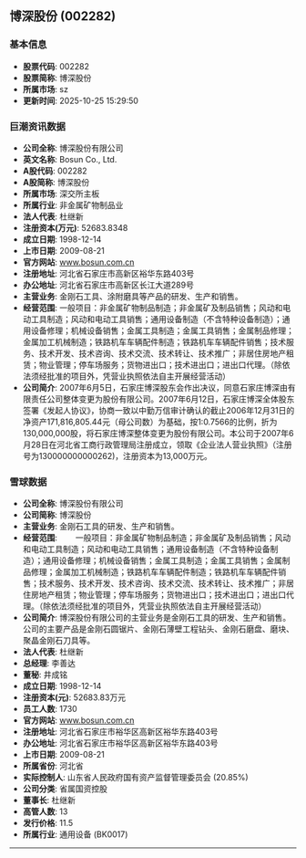 ## 博深股份 (002282)

### 基本信息

- **股票代码**: 002282
- **股票简称**: 博深股份
- **所属市场**: sz
- **更新时间**: 2025-10-25 15:29:50

### 巨潮资讯数据

- **公司全称**: 博深股份有限公司
- **英文名称**: Bosun Co., Ltd.
- **A股代码**: 002282
- **A股简称**: 博深股份
- **所属市场**: 深交所主板
- **所属行业**: 非金属矿物制品业
- **法人代表**: 杜继新
- **注册资本(万元)**: 52683.8348
- **成立日期**: 1998-12-14
- **上市日期**: 2009-08-21
- **官方网站**: www.bosun.com.cn
- **注册地址**: 河北省石家庄市高新区裕华东路403号
- **办公地址**: 河北省石家庄市高新区长江大道289号
- **主营业务**: 金刚石工具、涂附磨具等产品的研发、生产和销售。
- **经营范围**: 一般项目：非金属矿物制品制造；非金属矿及制品销售；风动和电动工具制造；风动和电动工具销售；通用设备制造（不含特种设备制造）；通用设备修理；机械设备销售；金属工具制造；金属工具销售；金属制品修理；金属加工机械制造；铁路机车车辆配件制造；铁路机车车辆配件销售；技术服务、技术开发、技术咨询、技术交流、技术转让、技术推广；非居住房地产租赁；物业管理；停车场服务；货物进出口；技术进出口；进出口代理。（除依法须经批准的项目外，凭营业执照依法自主开展经营活动）
- **公司简介**: 2007年6月5日，石家庄博深股东会作出决议，同意石家庄博深由有限责任公司整体变更为股份有限公司。2007年6月12日，石家庄博深全体股东签署《发起人协议》，协商一致以中勤万信审计确认的截止2006年12月31日的净资产171,816,805.44元（母公司数）为基础，按1:0.7566的比例，折为130,000,000股，将石家庄博深整体变更为股份有限公司。本公司于2007年6月28日在河北省工商行政管理局注册成立，领取《企业法人营业执照》（注册号为130000000000262)，注册资本为13,000万元。

### 雪球数据

- **公司全称**: 博深股份有限公司
- **公司简称**: 博深股份
- **主营业务**: 金刚石工具的研发、生产和销售。
- **经营范围**: 　　一般项目：非金属矿物制品制造；非金属矿及制品销售；风动和电动工具制造；风动和电动工具销售；通用设备制造（不含特种设备制造）；通用设备修理；机械设备销售；金属工具制造；金属工具销售；金属制品修理；金属加工机械制造；铁路机车车辆配件制造；铁路机车车辆配件销售；技术服务、技术开发、技术咨询、技术交流、技术转让、技术推广；非居住房地产租赁；物业管理；停车场服务；货物进出口；技术进出口；进出口代理。（除依法须经批准的项目外，凭营业执照依法自主开展经营活动）
- **公司简介**: 博深股份有限公司的主营业务是金刚石工具的研发、生产和销售。公司的主要产品是金刚石圆锯片、金刚石薄壁工程钻头、金刚石磨盘、磨块、聚晶金刚石刀具等。
- **法人代表**: 杜继新
- **总经理**: 李善达
- **董秘**: 井成铭
- **成立日期**: 1998-12-14
- **注册资本(元)**: 52683.83万元
- **员工人数**: 1730
- **官方网站**: www.bosun.com.cn
- **注册地址**: 河北省石家庄市裕华区高新区裕华东路403号
- **办公地址**: 河北省石家庄市裕华区高新区裕华东路403号
- **上市日期**: 2009-08-21
- **所属省份**: 河北省
- **实际控制人**: 山东省人民政府国有资产监督管理委员会 (20.85%)
- **公司分类**: 省属国资控股
- **董事长**: 杜继新
- **高管人数**: 13
- **发行价格**: 11.5
- **所属行业**: 通用设备 (BK0017)

---